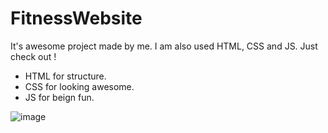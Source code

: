 # FitnessWebsite
It's awesome project made by me. I am also used HTML, CSS and JS. Just check out !

- HTML for structure.
- CSS for looking awesome.
- JS for beign fun.

![image](https://user-images.githubusercontent.com/118922118/217760301-8865a931-594e-40bc-acf6-965020f7cda7.png)
